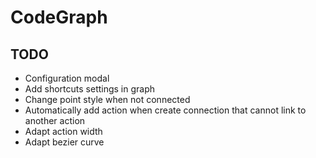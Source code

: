 CodeGraph
=========

TODO
----

- Configuration modal
- Add shortcuts settings in graph
- Change point style when not connected
- Automatically add action when create connection that cannot link to another action
- Adapt action width
- Adapt bezier curve